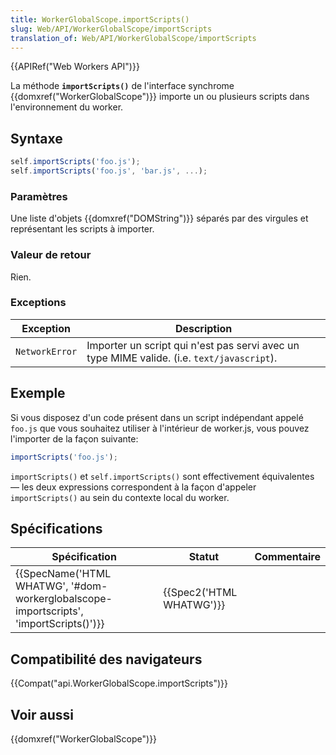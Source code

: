 ```yaml
---
title: WorkerGlobalScope.importScripts()
slug: Web/API/WorkerGlobalScope/importScripts
translation_of: Web/API/WorkerGlobalScope/importScripts
---
```

{{APIRef("Web Workers API")}}

La méthode **`importScripts()`** de l'interface synchrome {{domxref("WorkerGlobalScope")}} importe un ou plusieurs scripts dans l'environnement du worker.

## Syntaxe

```js
self.importScripts('foo.js');
self.importScripts('foo.js', 'bar.js', ...);
```

### Paramètres

Une liste d'objets {{domxref("DOMString")}} séparés par des virgules et représentant les scripts à importer.

### Valeur de retour

Rien.

### Exceptions

| Exception      | Description                                                                                |
| -------------- | ------------------------------------------------------------------------------------------ |
| `NetworkError` | Importer un script qui n'est pas servi avec un type MIME valide. (i.e. `text/javascript`). |

## Exemple

Si vous disposez d'un code présent dans un script indépendant appelé `foo.js` que vous souhaitez utiliser à l'intérieur de worker.js, vous pouvez l'importer de la façon suivante:

```js
importScripts('foo.js');
```

`importScripts()` et `self.importScripts()` sont effectivement équivalentes — les deux expressions correspondent à la façon d'appeler `importScripts()` au sein du contexte local du worker.

## Spécifications

| Spécification                                                                                                        | Statut                           | Commentaire |
| -------------------------------------------------------------------------------------------------------------------- | -------------------------------- | ----------- |
| {{SpecName('HTML WHATWG', '#dom-workerglobalscope-importscripts', 'importScripts()')}} | {{Spec2('HTML WHATWG')}} |             |

## Compatibilité des navigateurs

{{Compat("api.WorkerGlobalScope.importScripts")}}

## Voir aussi

{{domxref("WorkerGlobalScope")}}
